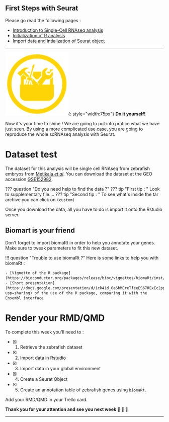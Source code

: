 ## First Steps with Seurat

Please go read the following pages : 

- [Introduction to Single-Cell RNAseq analysis](introduction.md)  
- [Initialization of R analysis](intro_seurat.md)  
- [Import data and intialization of Seurat object](import.md)  

---

![](../R-IOC/images/toolbox-do-it-yourself.png){: style="width:75px"} **Do it yourself!**

Now it's your time to shine ! We are going to put into pratice what we 
have just seen. By using a more complicated use case, you are going to 
reproduce the whole scRNAseq analysis with Seurat.  

# Dataset test

The dataset for this analysis will be single cell RNAseq from zebrafish embryos 
from [Metikala *et al*](https://doi.org/10.1371/journal.pone.0254024). You can download 
the dataset at the GEO accession [GSE152982](https://www.ncbi.nlm.nih.gov/geo/query/acc.cgi?acc=GSE152982).

??? question "Do you need help to find the data ?"
    ??? tip "First tip : "
        Look to supplementary file....
        ??? tip "Second tip : "
            To see what's inside the tar archive you can click on `(custom)`
    
Once you download the data, all you have to do is import it onto the Rstudio server.

## Biomart is your friend

Don't forget to import biomaRt in order to help you annotate your genes.
Make sure to tweak parameters to fit this new dataset. 

!!! question "Trouble to use biomaRt ?"
    Here is some links to help you with biomaRt :

    - [Vignette of the R package](https://bioconductor.org/packages/release/bioc/vignettes/biomaRt/inst/doc/accessing_ensembl.html)
    - [Short presentation](https://docs.google.com/presentation/d/1ck41d_0a6bMEreTfeeES67RExEc2pp_OXQvqbJ3ZdhU/edit?usp=sharing) of the use of the R package, comparing it with the Ensembl interface


# Render your RMD/QMD

To complete this week you'll need to :

- [x] 1. Retrieve the zebrafish dataset
- [x] 2. Import data in Rstudio
- [x] 3. Import data in your global environment
- [x] 4. Create a Seurat Object
- [x] 5. Create an annotation table of zebrafish genes using `biomaRt`. 

Add your RMD/QMD in your Trello card.

**Thank you for your attention and see you next week :clap: :clap: :clap:**

----